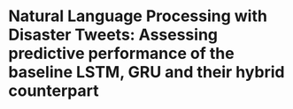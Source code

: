 # Natural Language Processing with Disaster Tweets:  Assessing predictive performance of the baseline LSTM, GRU and their hybrid counterpart
